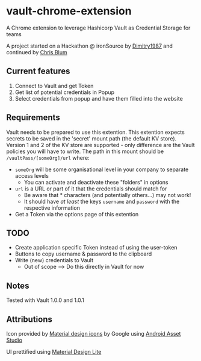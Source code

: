 # vault-chrome-extension

A Chrome extension to leverage Hashicorp Vault as Credential Storage for teams

A project started on a Hackathon @ ironSource by [Dimitry1987](https://github.com/Dmitry1987) and continued by [Chris Blum](https://github.com/zeichenanonym)

## Current features

1. Connect to Vault and get Token
2. Get list of potential credentials in Popup
3. Select credentials from popup and have them filled into the website

## Requirements

Vault needs to be prepared to use this extention.
This extention expects secrets to be saved in the 'secret' mount path (the default KV store).
Version 1 and 2 of the KV store are supported - only difference are the Vault policies you will have to write.
The path in this mount should be `/vaultPass/[someOrg]/url` where:

* `someOrg` will be some organisational level in your company to separate access levels
  * You can activate and deactivate these "folders" in options
* `url` is a URL or part of it that the credentials should match for
  * Be aware that * characters (and potentially others...) may not work!
  * It should have _at least_ the keys `username` and `password` with the respective information
* Get a Token via the options page of this extention

## TODO

* Create application specific Token instead of using the user-token
* Buttons to copy username & password to the clipboard
* Write (new) credentials to Vault
  * Out of scope --> Do this directly in Vault for now

## Notes

Tested with Vault 1.0.0 and 1.0.1

## Attributions

Icon provided by [Material design icons](https://github.com/google/material-design-icons) by Google using [Android Asset Studio](https://romannurik.github.io/AndroidAssetStudio/index.html)

UI prettified using [Material Design Lite](https://getmdl.io/)
